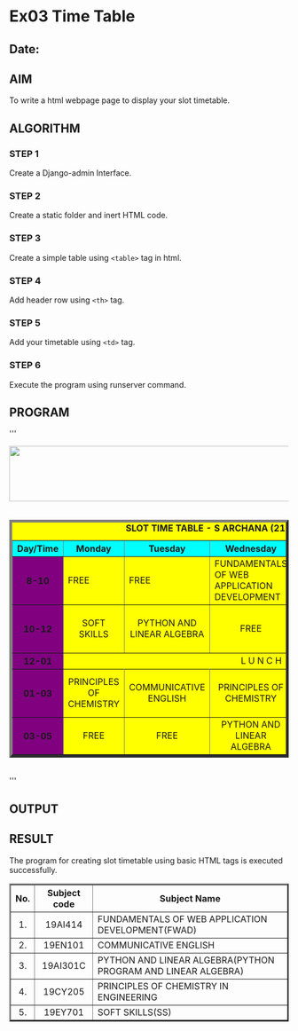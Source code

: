 # Ex03 Time Table
## Date:

## AIM
To write a html webpage page to display your slot timetable.

## ALGORITHM
### STEP 1
Create a Django-admin Interface.

### STEP 2
Create a static folder and inert HTML code.

### STEP 3
Create a simple table using ```<table>``` tag in html.

### STEP 4
Add header row using ```<th>``` tag.

### STEP 5
Add your timetable using ```<td>``` tag.

### STEP 6
Execute the program using runserver command.

## PROGRAM
'''
<html>
<head>
<title>Slot Timetable</title>
</head>
<body>
<center>
    <img src="logo.png" height="100" width="540">
</center>
<br>
<table align="center" width="540" cellspacing="2" cellpadding="4" border="5" bgcolor="yellow">
<caption><b>SLOT TIME TABLE - S ARCHANA (212223040019)</b></caption>
<tr align="center">
<th bgcolor="cyan">Day/Time</th>
<th bgcolor="cyan">Monday
<th bgcolor="cyan">Tuesday
<th bgcolor="cyan">Wednesday
<th bgcolor="cyan">Thursday
<th bgcolor="cyan">Friday
</tr>
</tr align="center">
<th bgcolor="purple">8-10</th>
<td >FREE</td>
<td >FREE</td>
<td >FUNDAMENTALS OF WEB APPLICATION DEVELOPMENT</td>
<td >FREE</td>
<td >PYTHON AND LINEAR ALGEBRA</td>
</tr>
<tr align="center">
<th bgcolor="purple">10-12</th>
<td >SOFT SKILLS</td>
<td >PYTHON AND LINEAR ALGEBRA</td>
<td >FREE</td>
<td >FUNDAMENTALS OF WEB APPLICATION DEVELOPMENT</td>
<td >FREE</td>
</tr>
<tr>
<th bgcolor="purple">12-01</th>
<td colspan="5" align="center"> L U N C H</td>
</tr>
<tr>
<tr align="center">
<th bgcolor="purple">01-03</th>
<td >PRINCIPLES OF CHEMISTRY</td>
<td >COMMUNICATIVE ENGLISH</td>
<td >PRINCIPLES OF CHEMISTRY</td>
<td >COMMUNICATIVE ENGLISH</td>
<td >FUNDAMENTALS OF WEB APPLICATION DEVELOPMENT</td>
</tr>
<tr align="center">
<th bgcolor="purple">03-05</th>
<td >FREE</td>
<td >FREE</td>
<td >PYTHON AND LINEAR ALGEBRA</td>
<td >PYTHON AND LINEAR ALGEBRA</td>
<td >FREE</td>
</tr>
</table>
<br>
<table align="center" cellspacing="2" cellpadding="4" border="2">
<tr align="center">
<th>No.</th>
<th>Subject code</th>
<th>Subject Name</th>
</tr>
<tr>
<td align="center">1.</td>
<td align="center">19AI414</td>
<td>FUNDAMENTALS OF WEB APPLICATION DEVELOPMENT(FWAD)</td>
</tr>
<tr>
<td align="center">2.</td>
<td align="center">19EN101</td>
<td>COMMUNICATIVE ENGLISH</td>
</tr>
<tr>
<td align="center">3.</td>
<td align="center">19AI301C</td>
<td>PYTHON AND LINEAR ALGEBRA(PYTHON PROGRAM AND LINEAR ALGEBRA)</td>
</tr>
<tr>
<td align="center">4.</td>
<td align="center">19CY205</td>
<td>PRINCIPLES OF CHEMISTRY IN ENGINEERING</td>
</tr>
<tr>
<td align="center">5.</td>
<td align="center">19EY701</td>
<td>SOFT SKILLS(SS)</td>
</tr
</table>
</body>
</html>
'''


## OUTPUT


## RESULT
The program for creating slot timetable using basic HTML tags is executed successfully.
